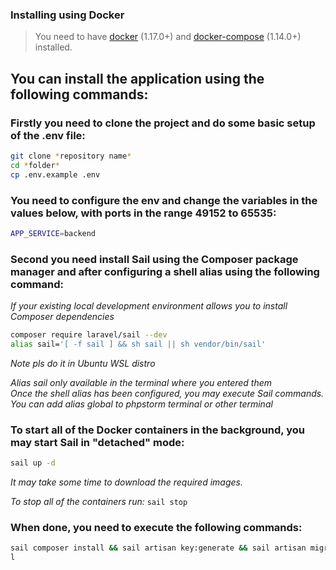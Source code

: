 ### Installing using Docker

> You need to have [docker](http://www.docker.com) (1.17.0+) and
> [docker-compose](https://docs.docker.com/compose/install/) (1.14.0+) installed.

## You can install the application using the following commands:

### Firstly you need to clone the project and do some basic setup of the .env file:

```sh
git clone *repository name*
cd *folder*
cp .env.example .env
```

### You need to configure the env and change the variables in the values below, with ports in the range 49152 to 65535:

```sh
APP_SERVICE=backend
```

### Second you need install Sail using the Composer package manager and after configuring a shell alias using the following command:

_If your existing local development environment allows you to install Composer dependencies_

```sh
composer require laravel/sail --dev
alias sail='[ -f sail ] && sh sail || sh vendor/bin/sail'
```

*Note pls do it in Ubuntu WSL distro*

_Alias sail only available in the terminal where you entered them_
<br>
_Once the shell alias has been configured, you may execute Sail commands._
<br>
_You can add alias global to phpstorm terminal or other terminal_

### To start all of the Docker containers in the background, you may start Sail in "detached" mode:

```sh
sail up -d
```

_It may take some time to download the required images._

_To stop all of the containers run:_ `sail stop`


### When done, you need to execute the following commands:

```sh
sail composer install && sail artisan key:generate && sail artisan migrate && sail artisan storage:link && sail artisan db:seed
l
```

